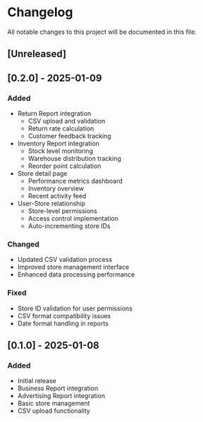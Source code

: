 # Changelog

All notable changes to this project will be documented in this file.

## [Unreleased]

## [0.2.0] - 2025-01-09

### Added
- Return Report integration
  - CSV upload and validation
  - Return rate calculation
  - Customer feedback tracking
- Inventory Report integration
  - Stock level monitoring
  - Warehouse distribution tracking
  - Reorder point calculation
- Store detail page
  - Performance metrics dashboard
  - Inventory overview
  - Recent activity feed
- User-Store relationship
  - Store-level permissions
  - Access control implementation
  - Auto-incrementing store IDs

### Changed
- Updated CSV validation process
- Improved store management interface
- Enhanced data processing performance

### Fixed
- Store ID validation for user permissions
- CSV format compatibility issues
- Date format handling in reports

## [0.1.0] - 2025-01-08

### Added
- Initial release
- Business Report integration
- Advertising Report integration
- Basic store management
- CSV upload functionality
